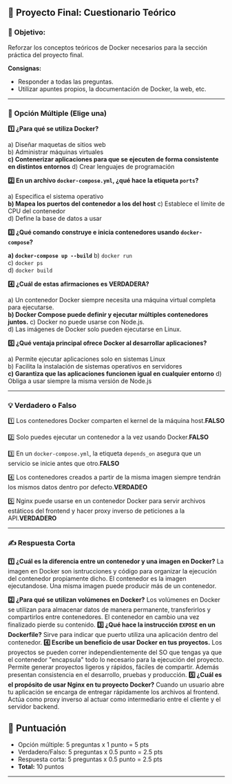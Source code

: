 ## 📝 Proyecto Final: Cuestionario Teórico

### 🎯 Objetivo:

Reforzar los conceptos teóricos de Docker necesarios para la sección práctica del proyecto final.

**Consignas:**

- Responder a todas las preguntas.
- Utilizar apuntes propios, la documentación de Docker, la web, etc.

---

### **🧩 Opción Múltiple (Elige una)**

**1️⃣ ¿Para qué se utiliza Docker?**

a) Diseñar maquetas de sitios web  
b) Administrar máquinas virtuales  
**c) Contenerizar aplicaciones para que se ejecuten de forma consistente en distintos entornos**
d) Crear lenguajes de programación

**2️⃣ En un archivo `docker-compose.yml`, ¿qué hace la etiqueta `ports`?**

a) Especifica el sistema operativo  
**b) Mapea los puertos del contenedor a los del host**
c) Establece el límite de CPU del contenedor  
d) Define la base de datos a usar

**3️⃣ ¿Qué comando construye e inicia contenedores usando `docker-compose`?**

**a) `docker-compose up --build`** 
b) `docker run`  
c) `docker ps`  
d) `docker build`

**4️⃣ ¿Cuál de estas afirmaciones es VERDADERA?**

a) Un contenedor Docker siempre necesita una máquina virtual completa para ejecutarse.  
**b) Docker Compose puede definir y ejecutar múltiples contenedores juntos.**
c) Docker no puede usarse con Node.js.  
d) Las imágenes de Docker solo pueden ejecutarse en Linux.

**5️⃣ ¿Qué ventaja principal ofrece Docker al desarrollar aplicaciones?**

a) Permite ejecutar aplicaciones solo en sistemas Linux  
b) Facilita la instalación de sistemas operativos en servidores  
**c) Garantiza que las aplicaciones funcionen igual en cualquier entorno** 
d) Obliga a usar siempre la misma versión de Node.js

---

### **💡 Verdadero o Falso**

1️⃣ Los contenedores Docker comparten el kernel de la máquina host.**FALSO**

2️⃣ Solo puedes ejecutar un contenedor a la vez usando Docker.**FALSO**

3️⃣ En un `docker-compose.yml`, la etiqueta `depends_on` asegura que un servicio se inicie antes que otro.**FALSO**

4️⃣ Los contenedores creados a partir de la misma imagen siempre tendrán los mismos datos dentro por defecto.**VERDADEO**

5️⃣ Nginx puede usarse en un contenedor Docker para servir archivos estáticos del frontend y hacer proxy inverso de peticiones a la API.**VERDADERO**

---

### **✍️ Respuesta Corta**

**1️⃣ ¿Cuál es la diferencia entre un contenedor y una imagen en Docker?**
La imagen en Docker son isntrucciones y código para organizar la ejecución del contenedor propiamente dicho. El contenedor es la imagen ejecutandose. Una misma imagen puede producir más de un contenedor. 

**2️⃣ ¿Para qué se utilizan volúmenes en Docker?**
Los volúmenes en Docker se utilizan para almacenar datos de manera permanente, transferirlos y compartirlos entre contenedores. El contenedor en cambio una vez finalizado pierde su contenido. 
**3️⃣ ¿Qué hace la instrucción `EXPOSE` en un Dockerfile?**
Sirve para indicar que puerto utiliza una aplicación dentro del contenedor.
**4️⃣ Escribe un beneficio de usar Docker en tus proyectos.**
Los proyectos se pueden correr independientemente del SO que tengas ya que el contenedor "encapsula" todo lo necesario para la ejecución del proyecto. Permite generar proyectos ligeros y rápidos, fáciles de compartir. Además presentan consistencia en el desarrollo, pruebas y producción. 
**5️⃣ ¿Cuál es el propósito de usar Nginx en tu proyecto Docker?**
Cuando un usuario abre tu aplicación se encarga de entregar rápidamente los archivos al frontend. Actúa como proxy inverso al actuar como intermediario entre el cliente y el servidor backend. 

## 🏅 Puntuación

- Opción múltiple: 5 preguntas x 1 punto = 5 pts
- Verdadero/Falso: 5 preguntas x 0.5 punto = 2.5 pts
- Respuesta corta: 5 preguntas x 0.5 punto = 2.5 pts
- **Total:** 10 puntos

---
